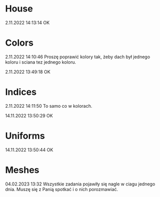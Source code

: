 # House

2.11.2022 14:13:14 OK

# Colors

2.11.2022 14:10:46
Proszę poprawić kolory tak, żeby dach był jednego koloru i sciana tez jednego koloru.

2.11.2022 13:49:18 OK

# Indices

2.11.2022 14:11:50
To samo co w kolorach. 

14.11.2022 13:50:29 OK

# Uniforms

14.11.2022 13:50:44 OK

# Meshes

04.02.2023 13:32
Wszystkie zadania pojawiły się nagle w ciagu jednego dnia. Muszę się z Panią spotkać i o nich porozmawiać.  

